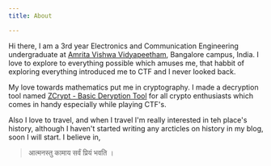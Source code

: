 ```yaml
---
title: About

---
```


Hi there,
I am a 3rd year Electronics and Communication Engineering undergraduate at [Amrita Vishwa Vidyapeetham](https://www.amrita.edu/), Bangalore campus, India.
I love to explore to everything possible which amuses me, that habbit of exploring everything introduced me to CTF and I never looked back.

My love towards mathematics put me in cryptography. I made a decryption tool named [ZCrypt - Basic Deryption Tool](https://github.com/malladisiddu/ZCrypt) for all crypto enthusiasts which comes in handy especially while playing CTF's. 

Also I love to travel, and when I travel I'm really interested in teh place's history, although I haven't started writing any arcticles on history in my blog, soon I will start.
I believe in,

> आत्मनस्तु कामाय सर्वं प्रियं भवति ।
